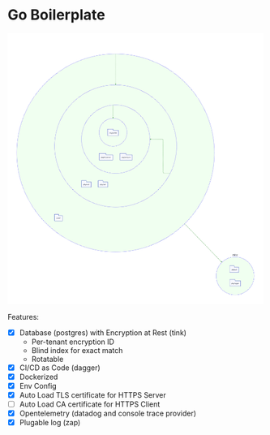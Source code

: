 # Go Boilerplate

![Package Dependency](./diagram.svg)

Features:

- [x] Database (postgres) with Encryption at Rest (tink)
  - Per-tenant encryption ID
  - Blind index for exact match
  - Rotatable
- [x] CI/CD as Code (dagger)
- [x] Dockerized
- [x] Env Config
- [x] Auto Load TLS certificate for HTTPS Server
- [ ] Auto Load CA certificate for HTTPS Client
- [x] Opentelemetry (datadog and console trace provider)
- [x] Plugable log (zap)
